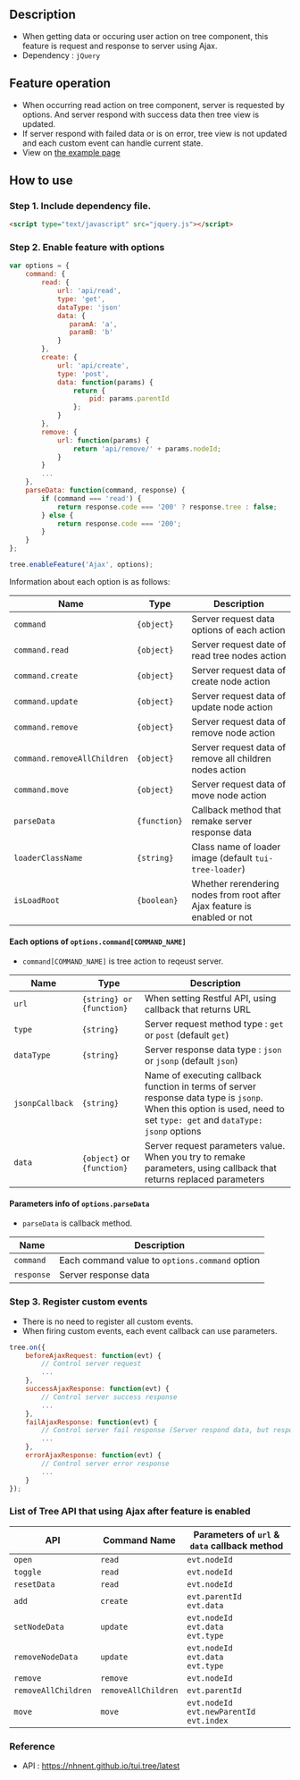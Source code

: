 ## Description
- When getting data or occuring user action on tree component, this feature is request and response to server using Ajax.
- Dependency : `jQuery`

## Feature operation
- When occurring read action on tree component, server is requested by options. And server respond with success data then tree view is updated.
- If server respond with failed data or is on error, tree view is not updated and each custom event can handle current state.
- View on [the example page](https://nhnent.github.io/tui.tree/latest/tutorial-example08-ajax.html)

## How to use

### Step 1. Include dependency file.
```html
<script type="text/javascript" src="jquery.js"></script>
```

### Step 2. Enable feature with options
```js
var options = {
    command: {
        read: {
            url: 'api/read',
            type: 'get',
            dataType: 'json'
            data: {
               paramA: 'a',
               paramB: 'b'
            }
        },
        create: {
            url: 'api/create',
            type: 'post',
            data: function(params) {
                return {
                    pid: params.parentId
                };
            }
        },
        remove: {
            url: function(params) {
                return 'api/remove/' + params.nodeId;
            }
        }
        ...
    },
    parseData: function(command, response) {
        if (command === 'read') {
            return response.code === '200' ? response.tree : false;
        } else {
            return response.code === '200';
        }
    }
};

tree.enableFeature('Ajax', options);
```

Information about each option is as follows:

|Name|Type|Description|
|---|---|---|
|`command`|`{object}`|Server request data options of each action|
|`command.read`|`{object}`|Server request date of read tree nodes action|
|`command.create`|`{object}`|Server request data of create node action|
|`command.update`|`{object}`|Server request data of update node action|
|`command.remove`|`{object}`|Server request data of remove node action|
|`command.removeAllChildren`|`{object}`|Server request data of remove all children nodes action|
|`command.move`|`{object}`|Server request data of move node action|
|`parseData`|`{function}`|Callback method that remake server response data|
|`loaderClassName`|`{string}`|Class name of loader image (default `tui-tree-loader`)|
|`isLoadRoot`|`{boolean}`| Whether rerendering nodes from root after Ajax feature is enabled or not|

#### Each options of `options.command[COMMAND_NAME]`
* `command[COMMAND_NAME]` is tree action to reqeust server.

|Name|Type|Description|
|---|---|---|
|`url`| `{string} or {function}` |When setting Restful API, using callback that returns URL|
|`type`|`{string}`|Server request method type : `get` or `post` (default `get`)|
|`dataType`|`{string}`|Server response data type : `json` or `jsonp` (default `json`)|
|`jsonpCallback`|`{string}`|Name of executing callback function in terms of server response data type is `jsonp`. When this option is used, need to set `type: get` and `dataType: jsonp` options|
|`data`|`{object}` or `{function}`|Server request parameters value. When you try to remake parameters, using callback that returns replaced parameters|

#### Parameters info of `options.parseData`
* `parseData` is callback method.

|Name|Description|
|---|---|
|`command`|Each command value to `options.command` option|
|`response`|Server response data|

### Step 3. Register custom events
* There is no need to register all custom events.
* When firing custom events, each event callback can use parameters.

```js
tree.on({
    beforeAjaxRequest: function(evt) {
        // Control server request
        ...
    },
    successAjaxResponse: function(evt) {
        // Control server success response
        ...
    },
    failAjaxResponse: function(evt) {
        // Control server fail response (Server respond data, but response data is invalid)
        ...
    },
    errorAjaxResponse: function(evt) {
        // Control server error response
        ...
    }
});
```

### List of Tree API that using Ajax after feature is enabled
|API|Command Name|Parameters of `url` & `data` callback method|
|---|---|---|
|`open`|`read`|`evt.nodeId`|
|`toggle`|`read`|`evt.nodeId`|
|`resetData`|`read`|`evt.nodeId`|
|`add`|`create`|`evt.parentId`<br>`evt.data`|
|`setNodeData`|`update`|`evt.nodeId`<br>`evt.data`<br>`evt.type`|
|`removeNodeData`|`update`|`evt.nodeId`<br>`evt.data`<br>`evt.type`|
|`remove`|`remove`|`evt.nodeId`|
|`removeAllChildren`|`removeAllChildren`|`evt.parentId`|
|`move`|`move`|`evt.nodeId`<br>`evt.newParentId`<br>`evt.index`|

### Reference
- API : https://nhnent.github.io/tui.tree/latest
